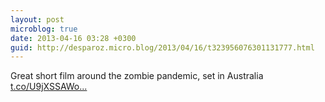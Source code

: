 ```yaml
---
layout: post
microblog: true
date: 2013-04-16 03:28 +0300
guid: http://desparoz.micro.blog/2013/04/16/t323956076301131777.html
---
```

Great short film around the zombie pandemic, set in Australia [t.co/U9jXSSAWo...](http://t.co/U9jXSSAWoO)
